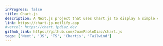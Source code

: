 ```yaml
---
inProgress: false
title: Chart.js
description: A Next.js project that uses Chart.js to display a simple chart with random data.
link: https://chart-jp.netlify.app
#vercel: https://chart.jpdiaz.dev
github_link: https://github.com/JuanPabloDiaz/chart.js
tags: ['Next', 'JS', 'TS', 'Chartjs', 'Tailwind']
---
```

